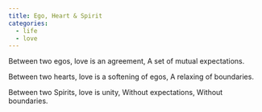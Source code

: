 ```yaml
---
title: Ego, Heart & Spirit
categories:
  - life
  - love
---
```


Between two egos,
love is an agreement,
A set of mutual expectations.

Between two hearts,
love is a softening of egos,
A relaxing of boundaries.

Between two Spirits,
love is unity,
Without expectations,
Without boundaries.
